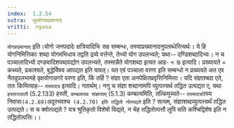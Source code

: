 ```yaml
---
index:  1.2.54
sutra:  लुब्योगाप्रख्यानात्
vritti:  nyasa
---
```


`योगप्रख्यानात्` इति।योगो जनपदादेः क्षत्रियादिभिः सह सम्बन्धः, तस्याप्रख्यानादनुपलब्धेरित्यर्थः। ये हि योगनिमित्तिकाः शब्दा योगमभिधाय तद्वति द्रव्ये वर्त्तन्ते, तेभ्यो योग उपलभ्यते; यथा-- दण्डिशब्दादिभ्यः। न च पञ्चालादिभ्यो दण्ड्यादिशपब्दवद्योग उपलभ्यते, तस्मान्नैते योगशब्दा इत्यत आह- `न हि` इत्यादि। प्रख्यायते = कथ्यते, प्रकाश्यते, बुद्धेर्विषय आपद्यत इति यावत्। यत एवं पञ्चाला वरणा इति सम्बन्धो न प्रख्ययते अत एव नैतदुपलभामहे वृक्षयोगान्नगरे वरणा इति, किं तर्हि ? संज्ञा एता अनपेक्षितप्रवृत्तिनिमित्ताः। यदि संज्ञाश्बदा एते, ततः किमित्याह-- `तस्मादत्र` इत्यादि। गतार्थम्। ननु च संज्ञा शब्दानामपि व्युत्पत्त्यर्थ तद्धित उत्पद्यत ए, यथा `हस्ताज्जातौ` (5.2.133) हस्ती, `कम्बलाच्च संज्ञायाम्` (5.1.3) कम्बल्यमिति, तत्किमुच्यते-- ` तस्मादत्र `तस्य निवासः` (4.2.69) `अदूरभवश्च` (4.2.70) इति तद्धितो नोत्पद्यते` इति ? सत्यम्, संज्ञाशब्दव्युत्पत्त्यर्थं तद्धित उत्पद्यते। स च क्वोत्पद्यते ? यत्र श्रुतिकृतो विशेषो विद्यते, न चेह तद्धितोत्पत्तौ लुपि सति
कश्चिद्विशेष इति न तद्धितोत्पत्तिः।।

